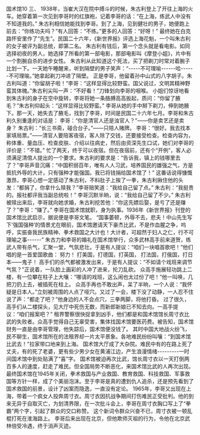 国术馆10
  三、    1938年，当崔大汉在院中搏斗的时候，朱古利登上了开往上海的火车。她穿着第一次见到李哥时的红旗袍，记着李哥的话：“在上海，练武人中没有不知道我的。”  朱古利相信她能找到李哥。到了上海，见到健壮的男子，她便跑上前去：“你练功夫吗？”有人回答：“不练。”更多的人回答：“好呀！”  最终她在白克路怀安里作了“先生”。民国二十六年，《新世界报》评选上海花魁，一个叫朱古利的女子被评为副总统，即第二名。  朱古利有钱后，第一个念头就是看电影。如同选择初夜的男人，她选择了所看的第一部电影，那部电影叫《摩登小姐》，片中有一个割腕自杀的进步女性。  朱古利从此知道这个死法，买了把剃刀时常对着腕子比划一下。一天她午睡醒来，听到隔壁的男子笑声：“-----不可理喻------哈------不可理喻。”她拿起剃刀冲进了隔壁。  正是李哥，他留着孙中山式的八字胡子。朱古利叫道：“你留胡子啦！”李哥：“这样显得比较野蛮。国父说过，文明其精神野蛮其体魄。”朱古利尖叫一声：“不好看！”刀锋划向李哥的咽喉。  小姐们惊讶地看到朱古利的身子在空中旋转，李哥将她一条胳膊高高扳起，质问：“你留了腋毛？”朱古利仰起头：“这样显得比较野蛮。”  李哥从她的手中掰下剃刀，伸到她腋下。那一天，她失去了腋毛，找到了李哥，时间是民国二十六年七月。李哥和朱古利久别重逢的对话是：  李哥：“你是清官人还是浊官人？”——你是卖艺还是卖身？     朱古利：“长三书斋，碰合台子。”——只陪人赌牌。     李哥：“很好。我去找本家填局票。”——清官人要陪客夜宿，客人除了交钱，还要接受检查。检查内容为，称体重、量血压、检查皮肤、介绍以往病史，然后由资深先生口试，她们对李哥的评价是：“不错。”  忙了两天，终于可以夜宿。但在夜宿前，还有个“开例”，客人必须满足清倌人提出的一个要求。朱古利的要求是：“告诉我，镇上的钱哪里去了？”李哥声音沉痛：“中国积弱百年，唯有人人习武，培养国民的雄强之气，方是抵抗外辱的大计，只有强种才能强国。我已将钱捐给国术馆了！”  这番话说得慷慨激昂，李哥心想一定感动了朱古利，不料肚子上挨了一拳，朱古利揪住他的头发：“都捐了，你拿什么赎我？”李哥赔笑道：“我给自己留了点。”  朱古利：“我挺贵的。报社都评我当副总统啦！”  李哥沉默半晌，说：“我给自己留了不少。”     朱古利被赎出来后，李哥就向她求婚，朱古利挖苦他：“你这先嫖后娶，是亏了还是赚了？”李哥：“赚了。”     李哥在国术馆就职，身为执事。1936年《新世界报》刊登的国术馆比武启示，据说便是李哥文笔。   “国事萎顿，外辱不去，悲夫！中山先生写下‘强国强种’的情景尤在眼前，国术馆邀请天下豪杰比武，不是作血腥之争，呜呼，实振奋我民族精神、拳术救国之大计也！大计者，可超然于妇人之仁，行不可理喻之事------”      朱古力和李哥的婚礼在国术馆举行，众多武林高手前来道贺，练武人带有杀气，汇聚一堂，气氛悲壮。于是有人提议：“咱们一块唱首歌吧！”他们唱的是一首爱国歌曲：  努力！  打美国，打德国，打英国，  打法国，打俄国，打日本——鬼子！  高手们的杀气都被激发出来，于是有人提议：“不如请个戏班来调节气氛？”正说着，一队脸上画彩的人冲了进来，抡刀乱砍。      众高手施展轻功跳上二楼，有一位攀在柱子上大嚷：“哪请的戏班，这么闹也太过份了吧！”他一叫唤，几把刀扔上去，被插死在柱上。  众高手再也不敢出声，呆了半晌，一个人说：“我怀疑是日本人。”立刻被周围的人点了哑穴。又过了一会，楼下没了动静，一人忍不住说了声：“都走了吧？”他身边的人不会点穴，三拳两脚，将他打昏。  过了很久，高手们从二楼探头，见大厅中死伤无数，而新郎新娘已不知去向。一高手提议：“咱们报案吧？”  租界警察很快捉拿到凶手，他们都是和国术馆馆长周寸衣比武的失败者。众高手觉得自己无辜受害，集体找国术馆要医药费。被告知，国术馆财务一直是由李哥管理，他失踪后，国术馆便没钱了。  其时中国大地战火纷飞，民不聊生，国术馆所在的法租界却一片太平景象。各地难民纷纷叫嚷：“到国术馆比武去！”拉家带口地来到上海。  国术馆大厅成了大杂院。难民中有的在路上死了丈夫，有的死了老婆，更有些少男少女在黄浦江边，产生浪漫情绪---------一时间国术馆中到处贴满了“喜”字。  国术馆被迫再次比武，馆长周寸衣以一天打倒两百多人的速度，赶走了难民。但全国局势不断恶化，来国术馆比武的人再次出现。  最终国术馆在1945年关闭，拳术救国与产业救国、教育救国、科技救国、军事救国等方针一样，成了个美丽泡沫。至于李哥是真的遭到仇人追杀，还是预先看到了国术救国的前景，设计了凶案而隐逸，一直没有定论。 1965年，李哥又出现在上海，带着一个疯女人投奔周寸衣。周寸衣因抗战争期间打伤难民正受批判。他的到来无异于自取灭亡，为划清界限，在一次批斗会上，李哥在周寸衣胸口写上了“拳霸”两个字，引起了群众的交口称赞。  这个新词令群众兴奋不已，周寸衣被一顿乱棍打死在淮海路上。      李哥后来出现在北京，但他欺师灭祖的行为，令他在北京武林倍受冷遇，终于消声灭迹。 
